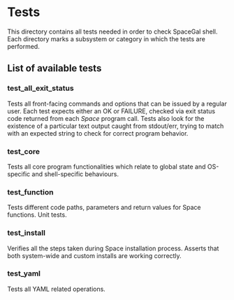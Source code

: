 # Tests
This directory contains all tests needed in order to check SpaceGal shell. Each directory marks a subsystem or category in which the tests are performed.

## List of available tests

### test_all_exit_status
Tests all front-facing commands and options that can be issued by a regular user. Each test expects either an OK or FAILURE, checked via exit status code returned from each _Space_ program call. Tests also look for the existence of a particular text output caught from stdout/err, trying to match with an expected string to check for correct program behavior.

### test_core
Tests all core program functionalities which relate to global state and OS-specific and shell-specific behaviours.

### test_function
Tests different code paths, parameters and return values for Space functions. Unit tests.

### test_install
Verifies all the steps taken during Space installation process. Asserts that both system-wide and custom installs are working correctly.

### test_yaml
Tests all YAML related operations.

